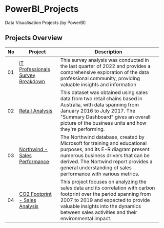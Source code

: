 # PowerBI_Projects
Data Visualisation Projects (by PowerBI)
## Projects Overview

| No | Project | Description |
|------------|------------------|----------------|
| 01  | [IT Professionals Survey Breakdown](https://github.com/BedirK/PowerBI-Projects/tree/main/Projects/Project01) | This survey analysis was conducted in the last quarter of 2022 and provides a comprehensive exploration of the data professional community, providing valuable insights and information |
| 02 | [Retail Analysis](https://github.com/BedirK/PowerBI-Projects/tree/main/Projects/Project02) | This dataset was obtained using sales data from two retail chains based in Australia, with data spanning from January 2016 to July 2017. The "Summary Dashboard" gives an overall picture of the business units and how they're performing.|
| 03 | [Northwind - Sales Performance](https://github.com/BedirK/PowerBI-Projects/tree/main/Projects/Project03) | The Northwind database, created by Microsoft for training and educational purposes, and its E-R diagram present numerous business drivers that can be derived. The Nortwind report provides a general understanding of sales performance with various metrics. |
| 04 | [CO2 Footprint - Sales Analysis](https://github.com/BedirK/PowerBI-Projects/tree/main/Projects/Project04) |This project focuses on analyzing the sales data and its correlation with carbon footprint over the period spanning from 2007 to 2019 and expected to provide valuable insights into the dynamics between sales activities and their environmental impact. |




  
